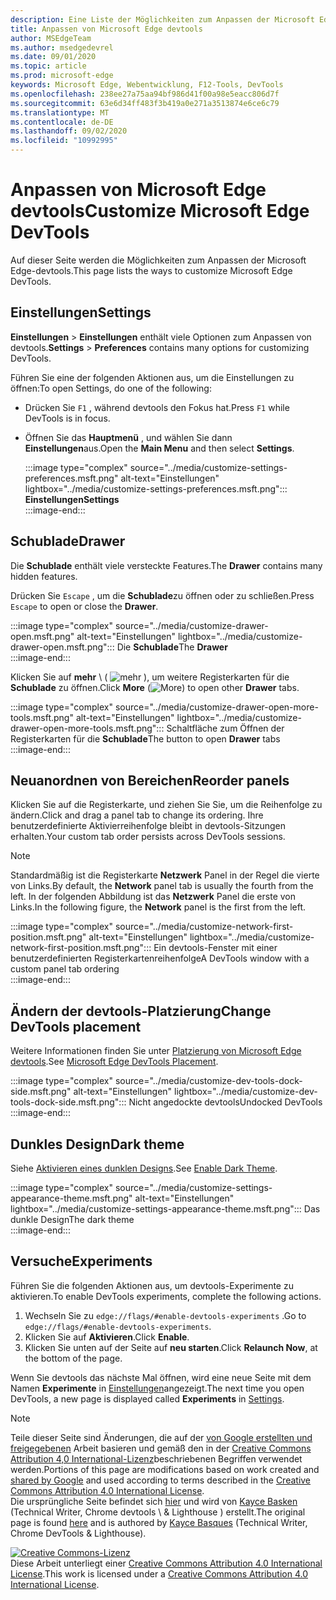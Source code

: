 ```yaml
---
description: Eine Liste der Möglichkeiten zum Anpassen der Microsoft Edge-devtools
title: Anpassen von Microsoft Edge devtools
author: MSEdgeTeam
ms.author: msedgedevrel
ms.date: 09/01/2020
ms.topic: article
ms.prod: microsoft-edge
keywords: Microsoft Edge, Webentwicklung, F12-Tools, DevTools
ms.openlocfilehash: 238ee27a75aa94bf986d41f00a98e5eacc806d7f
ms.sourcegitcommit: 63e6d34ff483f3b419a0e271a3513874e6ce6c79
ms.translationtype: MT
ms.contentlocale: de-DE
ms.lasthandoff: 09/02/2020
ms.locfileid: "10992995"
---
```

<!-- Copyright Kayce Basques 

   Licensed under the Apache License, Version 2.0 (the "License");
   you may not use this file except in compliance with the License.
   You may obtain a copy of the License at

       https://www.apache.org/licenses/LICENSE-2.0

   Unless required by applicable law or agreed to in writing, software
   distributed under the License is distributed on an "AS IS" BASIS,
   WITHOUT WARRANTIES OR CONDITIONS OF ANY KIND, either express or implied.
   See the License for the specific language governing permissions and
   limitations under the License.  -->





# <span data-ttu-id="370c6-104">Anpassen von Microsoft Edge devtools</span><span class="sxs-lookup"><span data-stu-id="370c6-104">Customize Microsoft Edge DevTools</span></span>   

  

<span data-ttu-id="370c6-105">Auf dieser Seite werden die Möglichkeiten zum Anpassen der Microsoft Edge-devtools.</span><span class="sxs-lookup"><span data-stu-id="370c6-105">This page lists the ways to customize Microsoft Edge DevTools.</span></span>  

## <span data-ttu-id="370c6-106">Einstellungen</span><span class="sxs-lookup"><span data-stu-id="370c6-106">Settings</span></span>   

<span data-ttu-id="370c6-107">**Einstellungen**  >  **Einstellungen** enthält viele Optionen zum Anpassen von devtools.</span><span class="sxs-lookup"><span data-stu-id="370c6-107">**Settings** > **Preferences** contains many options for customizing DevTools.</span></span>  

<span data-ttu-id="370c6-108">Führen Sie eine der folgenden Aktionen aus, um die Einstellungen zu öffnen:</span><span class="sxs-lookup"><span data-stu-id="370c6-108">To open Settings, do one of the following:</span></span>  

*   <span data-ttu-id="370c6-109">Drücken Sie `F1` , während devtools den Fokus hat.</span><span class="sxs-lookup"><span data-stu-id="370c6-109">Press `F1` while DevTools is in focus.</span></span>  
*   <span data-ttu-id="370c6-110">Öffnen Sie das **Hauptmenü** , und wählen Sie dann **Einstellungen**aus.</span><span class="sxs-lookup"><span data-stu-id="370c6-110">Open the **Main Menu** and then select **Settings**.</span></span>  
    
    :::image type="complex" source="../media/customize-settings-preferences.msft.png" alt-text="Einstellungen" lightbox="../media/customize-settings-preferences.msft.png":::
       **<span data-ttu-id="370c6-112">Einstellungen</span><span class="sxs-lookup"><span data-stu-id="370c6-112">Settings</span></span>**  
    :::image-end:::  
    
## <span data-ttu-id="370c6-113">Schublade</span><span class="sxs-lookup"><span data-stu-id="370c6-113">Drawer</span></span>   

<span data-ttu-id="370c6-114">Die **Schublade** enthält viele versteckte Features.</span><span class="sxs-lookup"><span data-stu-id="370c6-114">The **Drawer** contains many hidden features.</span></span>  

<span data-ttu-id="370c6-115">Drücken Sie `Escape` , um die **Schublade**zu öffnen oder zu schließen.</span><span class="sxs-lookup"><span data-stu-id="370c6-115">Press `Escape` to open or close the **Drawer**.</span></span>  

:::image type="complex" source="../media/customize-drawer-open.msft.png" alt-text="Einstellungen" lightbox="../media/customize-drawer-open.msft.png":::
   <span data-ttu-id="370c6-117">Die **Schublade**</span><span class="sxs-lookup"><span data-stu-id="370c6-117">The **Drawer**</span></span>  
:::image-end:::  

<span data-ttu-id="370c6-118">Klicken Sie auf **mehr** \ ( ![ mehr ][ImageMoreIcon] \), um weitere Registerkarten für die **Schublade** zu öffnen.</span><span class="sxs-lookup"><span data-stu-id="370c6-118">Click **More** \(![More][ImageMoreIcon]\) to open other **Drawer** tabs.</span></span>  

:::image type="complex" source="../media/customize-drawer-open-more-tools.msft.png" alt-text="Einstellungen" lightbox="../media/customize-drawer-open-more-tools.msft.png":::
   <span data-ttu-id="370c6-120">Schaltfläche zum Öffnen der Registerkarten für die **Schublade**</span><span class="sxs-lookup"><span data-stu-id="370c6-120">The button to open **Drawer** tabs</span></span>  
:::image-end:::  

## <span data-ttu-id="370c6-121">Neuanordnen von Bereichen</span><span class="sxs-lookup"><span data-stu-id="370c6-121">Reorder panels</span></span>   

<span data-ttu-id="370c6-122">Klicken Sie auf die Registerkarte, und ziehen Sie Sie, um die Reihenfolge zu ändern.</span><span class="sxs-lookup"><span data-stu-id="370c6-122">Click and drag a panel tab to change its ordering.</span></span>  <span data-ttu-id="370c6-123">Ihre benutzerdefinierte Aktivierreihenfolge bleibt in devtools-Sitzungen erhalten.</span><span class="sxs-lookup"><span data-stu-id="370c6-123">Your custom tab order persists across DevTools sessions.</span></span>  

> [!NOTE]
> <span data-ttu-id="370c6-124">Standardmäßig ist die Registerkarte **Netzwerk** Panel in der Regel die vierte von Links.</span><span class="sxs-lookup"><span data-stu-id="370c6-124">By default, the **Network** panel tab is usually the fourth from the left.</span></span>  <span data-ttu-id="370c6-125">In der folgenden Abbildung ist das **Netzwerk** Panel die erste von Links.</span><span class="sxs-lookup"><span data-stu-id="370c6-125">In the following figure, the **Network** panel is the first from the left.</span></span>  

:::image type="complex" source="../media/customize-network-first-position.msft.png" alt-text="Einstellungen" lightbox="../media/customize-network-first-position.msft.png":::
   <span data-ttu-id="370c6-127">Ein devtools-Fenster mit einer benutzerdefinierten Registerkartenreihenfolge</span><span class="sxs-lookup"><span data-stu-id="370c6-127">A DevTools window with a custom panel tab ordering</span></span>  
:::image-end:::  

## <span data-ttu-id="370c6-128">Ändern der devtools-Platzierung</span><span class="sxs-lookup"><span data-stu-id="370c6-128">Change DevTools placement</span></span>   

<span data-ttu-id="370c6-129">Weitere Informationen finden Sie unter [Platzierung von Microsoft Edge devtools][DevToolsPlacement].</span><span class="sxs-lookup"><span data-stu-id="370c6-129">See [Microsoft Edge DevTools Placement][DevToolsPlacement].</span></span>  

:::image type="complex" source="../media/customize-dev-tools-dock-side.msft.png" alt-text="Einstellungen" lightbox="../media/customize-dev-tools-dock-side.msft.png":::
   <span data-ttu-id="370c6-131">Nicht angedockte devtools</span><span class="sxs-lookup"><span data-stu-id="370c6-131">Undocked DevTools</span></span>  
:::image-end:::  

## <span data-ttu-id="370c6-132">Dunkles Design</span><span class="sxs-lookup"><span data-stu-id="370c6-132">Dark theme</span></span>   

<span data-ttu-id="370c6-133">Siehe [Aktivieren eines dunklen Designs][DarkTheme].</span><span class="sxs-lookup"><span data-stu-id="370c6-133">See [Enable Dark Theme][DarkTheme].</span></span>  

:::image type="complex" source="../media/customize-settings-appearance-theme.msft.png" alt-text="Einstellungen" lightbox="../media/customize-settings-appearance-theme.msft.png":::
   <span data-ttu-id="370c6-135">Das dunkle Design</span><span class="sxs-lookup"><span data-stu-id="370c6-135">The dark theme</span></span>  
:::image-end:::  

## <span data-ttu-id="370c6-136">Versuche</span><span class="sxs-lookup"><span data-stu-id="370c6-136">Experiments</span></span>   

<span data-ttu-id="370c6-137">Führen Sie die folgenden Aktionen aus, um devtools-Experimente zu aktivieren.</span><span class="sxs-lookup"><span data-stu-id="370c6-137">To enable DevTools experiments, complete the following actions.</span></span>  

1.  <span data-ttu-id="370c6-138">Wechseln Sie zu `edge://flags/#enable-devtools-experiments` .</span><span class="sxs-lookup"><span data-stu-id="370c6-138">Go to `edge://flags/#enable-devtools-experiments`.</span></span>  
1.  <span data-ttu-id="370c6-139">Klicken Sie auf **Aktivieren**.</span><span class="sxs-lookup"><span data-stu-id="370c6-139">Click **Enable**.</span></span>  
1.  <span data-ttu-id="370c6-140">Klicken Sie unten auf der Seite auf **neu starten**.</span><span class="sxs-lookup"><span data-stu-id="370c6-140">Click **Relaunch Now**, at the bottom of the page.</span></span>  

<span data-ttu-id="370c6-141">Wenn Sie devtools das nächste Mal öffnen, wird eine neue Seite mit dem Namen **Experimente** in [Einstellungen](#settings)angezeigt.</span><span class="sxs-lookup"><span data-stu-id="370c6-141">The next time you open DevTools, a new page is displayed called **Experiments** in [Settings](#settings).</span></span>  

<!--  
   

  
-->  

<!-- image links -->  

[ImageMoreIcon]: ../media/more-icon.msft.png  

<!-- links -->  

[DevToolsPlacement]: ./placement.md "Ändern der Position von Microsoft Edge devtools | Microsoft docs"  
[DarkTheme]: ./dark-theme.md "Aktivieren des dunklen Designs in Microsoft Edge devtools | Microsoft docs"  

> [!NOTE]
> <span data-ttu-id="370c6-144">Teile dieser Seite sind Änderungen, die auf der [von Google erstellten und freigegebenen][GoogleSitePolicies] Arbeit basieren und gemäß den in der [Creative Commons Attribution 4,0 International-Lizenz][CCA4IL]beschriebenen Begriffen verwendet werden.</span><span class="sxs-lookup"><span data-stu-id="370c6-144">Portions of this page are modifications based on work created and [shared by Google][GoogleSitePolicies] and used according to terms described in the [Creative Commons Attribution 4.0 International License][CCA4IL].</span></span>  
> <span data-ttu-id="370c6-145">Die ursprüngliche Seite befindet sich [hier](https://developers.google.com/web/tools/chrome-devtools/customize/index) und wird von [Kayce Basken][KayceBasques] (Technical Writer, Chrome devtools \ & Lighthouse \) erstellt.</span><span class="sxs-lookup"><span data-stu-id="370c6-145">The original page is found [here](https://developers.google.com/web/tools/chrome-devtools/customize/index) and is authored by [Kayce Basques][KayceBasques] \(Technical Writer, Chrome DevTools \& Lighthouse\).</span></span>  

[![Creative Commons-Lizenz][CCby4Image]][CCA4IL]  
<span data-ttu-id="370c6-147">Diese Arbeit unterliegt einer [Creative Commons Attribution 4.0 International License][CCA4IL].</span><span class="sxs-lookup"><span data-stu-id="370c6-147">This work is licensed under a [Creative Commons Attribution 4.0 International License][CCA4IL].</span></span>  

[CCA4IL]: https://creativecommons.org/licenses/by/4.0  
[CCby4Image]: https://i.creativecommons.org/l/by/4.0/88x31.png  
[GoogleSitePolicies]: https://developers.google.com/terms/site-policies  
[KayceBasques]: https://developers.google.com/web/resources/contributors/kaycebasques  
